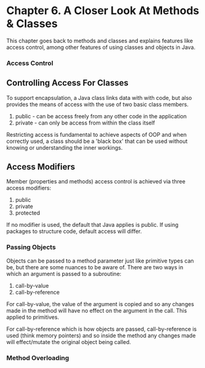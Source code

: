 # Chapter 6. A Closer Look At Methods & Classes

This chapter goes back to methods and classes and explains features like access control, among other features of using 
classes and objects in Java.

### Access Control

## Controlling Access For Classes
To support encapsulation, a Java class links data with with code, but also provides the means of access 
with the use of two basic class members.

1. public - can be access freely from any other code in the application
2. private - can only be access from within the class itself

Restricting access is fundamental to achieve aspects of OOP and when correctly used, a class should be a 'black box' that
can be used without knowing or understanding the inner workings.

## Access Modifiers
Member (properties and methods) access control is achieved via three access modifiers:
1. public
2. private
3. protected

If no modifier is used, the default that Java applies is public. If using packages to structure code, default access will differ.

### Passing Objects
Objects can be passed to a method parameter just like primitive types can be, but there are some nuances to be aware of.
There are two ways in which an argument is passed to a subroutine:
1. call-by-value
2. call-by-reference

For call-by-value, the value of the argument is copied and so any changes made in the method will have no effect on the
argument in the call. This applied to primitives.

For call-by-reference which is how objects are passed, call-by-reference is used (think memory pointers) and so inside 
the method any changes made will effect/mutate the original object being called.

### Method Overloading
